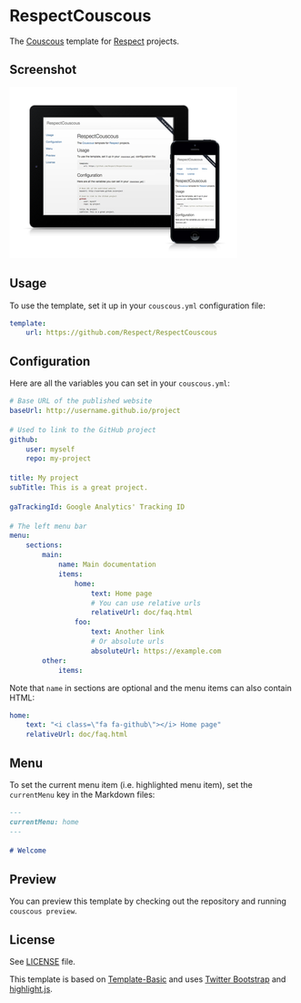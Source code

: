 # RespectCouscous

The [Couscous](http://couscous.io) template for [Respect](http://respect.li) projects.

## Screenshot

![Screenshots](screenshot.png)

## Usage

To use the template, set it up in your `couscous.yml` configuration file:

```yaml
template:
    url: https://github.com/Respect/RespectCouscous
```

## Configuration

Here are all the variables you can set in your `couscous.yml`:

```yaml
# Base URL of the published website
baseUrl: http://username.github.io/project

# Used to link to the GitHub project
github:
    user: myself
    repo: my-project

title: My project
subTitle: This is a great project.

gaTrackingId: Google Analytics' Tracking ID

# The left menu bar
menu:
    sections:
        main:
            name: Main documentation
            items:
                home:
                    text: Home page
                    # You can use relative urls
                    relativeUrl: doc/faq.html
                foo:
                    text: Another link
                    # Or absolute urls
                    absoluteUrl: https://example.com
        other:
            items:
```

Note that `name` in sections are optional and the menu items can also contain HTML:

```yaml
home:
    text: "<i class=\"fa fa-github\"></i> Home page"
    relativeUrl: doc/faq.html
```

## Menu

To set the current menu item (i.e. highlighted menu item), set the `currentMenu`
key in the Markdown files:

```markdown
---
currentMenu: home
---

# Welcome
```


## Preview

You can preview this template by checking out the repository and running `couscous preview`.

## License

See [LICENSE](LICENSE.md) file.

This template is based on [Template-Basic](https://github.com/CouscousPHP/Template-Basic)
and uses [Twitter Bootstrap](http://getbootstrap.com) and [highlight.js](https://highlightjs.org).
